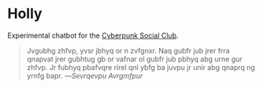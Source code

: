 # Holly
Experimental chatbot for the [Cyberpunk Social Club](https://cyberpunksocial.club).

> Jvgubhg zhfvp, yvsr jbhyq or n zvfgnxr. Naq gubfr jub jrer frra qnapvat jrer gubhtug gb or vafnar ol gubfr jub pbhyq abg urne gur zhfvp. Jr fubhyq pbafvqre rirel qnl ybfg ba juvpu jr unir abg qnaprq ng yrnfg bapr.
―_Sevrqevpu Avrgmfpur_